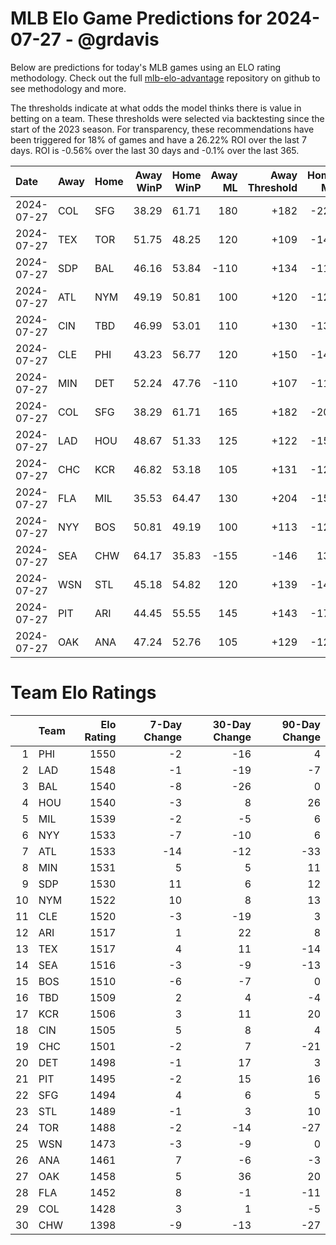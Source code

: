 # MLB Elo Game Predictions for 2024-07-27 - @grdavis
Below are predictions for today's MLB games using an ELO rating methodology. Check out the full [mlb-elo-advantage](https://github.com/grdavis/mlb-elo-advantage) repository on github to see methodology and more.

The thresholds indicate at what odds the model thinks there is value in betting on a team. These thresholds were selected via backtesting since the start of the 2023 season. For transparency, these recommendations have been triggered for 18% of games and have a 26.22% ROI over the last 7 days. ROI is -0.56% over the last 30 days and -0.1% over the last 365.

| Date       | Away   | Home   |   Away WinP |   Home WinP |   Away ML |   Away Threshold |   Home ML |   Home Threshold |
|:-----------|:-------|:-------|------------:|------------:|----------:|-----------------:|----------:|-----------------:|
| 2024-07-27 | COL    | SFG    |       38.29 |       61.71 |       180 |             +182 |      -225 |             -133 |
| 2024-07-27 | TEX    | TOR    |       51.75 |       48.25 |       120 |             +109 |      -140 |             +124 |
| 2024-07-27 | SDP    | BAL    |       46.16 |       53.84 |      -110 |             +134 |      -110 |             +101 |
| 2024-07-27 | ATL    | NYM    |       49.19 |       50.81 |       100 |             +120 |      -120 |             +113 |
| 2024-07-27 | CIN    | TBD    |       46.99 |       53.01 |       110 |             +130 |      -130 |             +104 |
| 2024-07-27 | CLE    | PHI    |       43.23 |       56.77 |       120 |             +150 |      -145 |             -111 |
| 2024-07-27 | MIN    | DET    |       52.24 |       47.76 |      -110 |             +107 |      -110 |             +126 |
| 2024-07-27 | COL    | SFG    |       38.29 |       61.71 |       165 |             +182 |      -200 |             -133 |
| 2024-07-27 | LAD    | HOU    |       48.67 |       51.33 |       125 |             +122 |      -150 |             +110 |
| 2024-07-27 | CHC    | KCR    |       46.82 |       53.18 |       105 |             +131 |      -125 |             +103 |
| 2024-07-27 | FLA    | MIL    |       35.53 |       64.47 |       130 |             +204 |      -155 |             -148 |
| 2024-07-27 | NYY    | BOS    |       50.81 |       49.19 |       100 |             +113 |      -120 |             +120 |
| 2024-07-27 | SEA    | CHW    |       64.17 |       35.83 |      -155 |             -146 |       130 |             +201 |
| 2024-07-27 | WSN    | STL    |       45.18 |       54.82 |       120 |             +139 |      -145 |             -103 |
| 2024-07-27 | PIT    | ARI    |       44.45 |       55.55 |       145 |             +143 |      -175 |             -106 |
| 2024-07-27 | OAK    | ANA    |       47.24 |       52.76 |       105 |             +129 |      -125 |             +105 |

# Team Elo Ratings
|    | Team   |   Elo Rating |   7-Day Change |   30-Day Change |   90-Day Change |
|---:|:-------|-------------:|---------------:|----------------:|----------------:|
|  1 | PHI    |         1550 |             -2 |             -16 |               4 |
|  2 | LAD    |         1548 |             -1 |             -19 |              -7 |
|  3 | BAL    |         1540 |             -8 |             -26 |               0 |
|  4 | HOU    |         1540 |             -3 |               8 |              26 |
|  5 | MIL    |         1539 |             -2 |              -5 |               6 |
|  6 | NYY    |         1533 |             -7 |             -10 |               6 |
|  7 | ATL    |         1533 |            -14 |             -12 |             -33 |
|  8 | MIN    |         1531 |              5 |               5 |              11 |
|  9 | SDP    |         1530 |             11 |               6 |              12 |
| 10 | NYM    |         1522 |             10 |               8 |              13 |
| 11 | CLE    |         1520 |             -3 |             -19 |               3 |
| 12 | ARI    |         1517 |              1 |              22 |               8 |
| 13 | TEX    |         1517 |              4 |              11 |             -14 |
| 14 | SEA    |         1516 |             -3 |              -9 |             -13 |
| 15 | BOS    |         1510 |             -6 |              -7 |               0 |
| 16 | TBD    |         1509 |              2 |               4 |              -4 |
| 17 | KCR    |         1506 |              3 |              11 |              20 |
| 18 | CIN    |         1505 |              5 |               8 |               4 |
| 19 | CHC    |         1501 |             -2 |               7 |             -21 |
| 20 | DET    |         1498 |             -1 |              17 |               3 |
| 21 | PIT    |         1495 |             -2 |              15 |              16 |
| 22 | SFG    |         1494 |              4 |               6 |               5 |
| 23 | STL    |         1489 |             -1 |               3 |              10 |
| 24 | TOR    |         1488 |             -2 |             -14 |             -27 |
| 25 | WSN    |         1473 |             -3 |              -9 |               0 |
| 26 | ANA    |         1461 |              7 |              -6 |              -3 |
| 27 | OAK    |         1458 |              5 |              36 |              20 |
| 28 | FLA    |         1452 |              8 |              -1 |             -11 |
| 29 | COL    |         1428 |              3 |               1 |              -5 |
| 30 | CHW    |         1398 |             -9 |             -13 |             -27 |